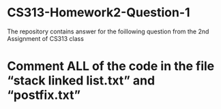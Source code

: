 # CS313-Homework2-Question-1

The repository contains answer for the foillowing question from the 2nd Assignment of CS313 class

# Comment ALL of the code in the file “stack linked list.txt” and “postfix.txt”
